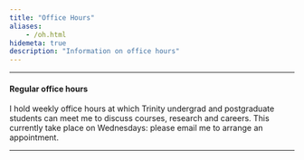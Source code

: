 ```yaml
---
title: "Office Hours"
aliases:
    - /oh.html
hidemeta: true
description: "Information on office hours"
---
```


--- 

#### Regular office hours

I hold weekly office hours at which Trinity undergrad and postgraduate students can meet me to discuss courses, research and careers. This currently take place on Wednesdays: please email me to arrange an appointment.  

---


